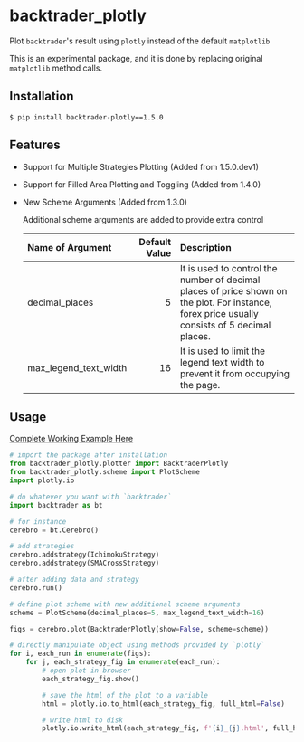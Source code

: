# backtrader_plotly

Plot `backtrader`'s result using `plotly` instead of the default `matplotlib`

This is an experimental package, and it is done by replacing original `matplotlib` method calls.

## Installation

`$ pip install backtrader-plotly==1.5.0`

## Features

- Support for Multiple Strategies Plotting (Added from 1.5.0.dev1)

- Support for Filled Area Plotting and Toggling (Added from 1.4.0)

- New Scheme Arguments (Added from 1.3.0)

  Additional scheme arguments are added to provide extra control

  | Name of Argument      | Default Value | Description                                                                                                                                    |
  | :-------------------- | ------------: | :--------------------------------------------------------------------------------------------------------------------------------------------- |
  | decimal_places        |             5 | It is used to control the number of decimal places of price shown on the plot. For instance, forex price usually consists of 5 decimal places. |
  | max_legend_text_width |            16 | It is used to limit the legend text width to prevent it from occupying the page.                                                               |

## Usage

[Complete Working Example Here](main.py)

```python
# import the package after installation
from backtrader_plotly.plotter import BacktraderPlotly
from backtrader_plotly.scheme import PlotScheme
import plotly.io

# do whatever you want with `backtrader`
import backtrader as bt

# for instance
cerebro = bt.Cerebro()

# add strategies
cerebro.addstrategy(IchimokuStrategy)
cerebro.addstrategy(SMACrossStrategy)

# after adding data and strategy
cerebro.run()

# define plot scheme with new additional scheme arguments
scheme = PlotScheme(decimal_places=5, max_legend_text_width=16)

figs = cerebro.plot(BacktraderPlotly(show=False, scheme=scheme))

# directly manipulate object using methods provided by `plotly`
for i, each_run in enumerate(figs):
    for j, each_strategy_fig in enumerate(each_run):
        # open plot in browser
        each_strategy_fig.show()

        # save the html of the plot to a variable
        html = plotly.io.to_html(each_strategy_fig, full_html=False)

        # write html to disk
        plotly.io.write_html(each_strategy_fig, f'{i}_{j}.html', full_html=True)
```
